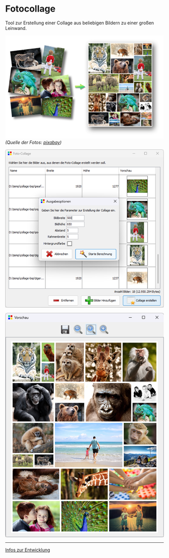 # Fotocollage

Tool zur Erstellung einer Collage aus beliebigen Bildern zu einer großen Leinwand.

![Beispieltransformation](docs/images/transform.png)
*(Quelle der Fotos: [pixabay](https://pixabay.com))*

![Anwendung](docs/images/ausgabe.png)

![Vorschau-Ansicht](docs/images/preview.png)

---

[Infos zur Entwicklung](docs/entwicklung.md)
